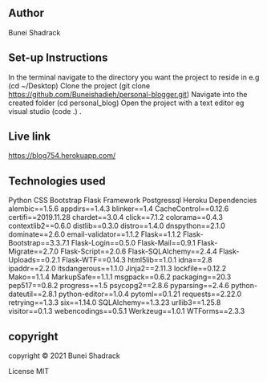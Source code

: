 ## Author
Bunei Shadrack
## Set-up Instructions
In the terminal navigate to the directory you want the project to reside in e.g (cd ~/Desktop)
Clone the project (git clone https://github.com/Buneishadieh/personal-blogger.git)
Navigate into the created folder (cd personal_blog)
Open the project with a text editor eg visual studio (code .) .
## Live link
https://blog754.herokuapp.com/

## Technologies used
Python
CSS
Bootstrap
Flask Framework
Postgressql
Heroku
Dependencies
alembic==1.5.6
appdirs==1.4.3
blinker==1.4
CacheControl==0.12.6
certifi==2019.11.28
chardet==3.0.4
click==7.1.2
colorama==0.4.3
contextlib2==0.6.0
distlib==0.3.0
distro==1.4.0
dnspython==2.1.0
dominate==2.6.0
email-validator==1.1.2
Flask==1.1.2
Flask-Bootstrap==3.3.7.1
Flask-Login==0.5.0
Flask-Mail==0.9.1
Flask-Migrate==2.7.0
Flask-Script==2.0.6
Flask-SQLAlchemy==2.4.4
Flask-Uploads==0.2.1
Flask-WTF==0.14.3
html5lib==1.0.1
idna==2.8
ipaddr==2.2.0
itsdangerous==1.1.0
Jinja2==2.11.3
lockfile==0.12.2
Mako==1.1.4
MarkupSafe==1.1.1
msgpack==0.6.2
packaging==20.3
pep517==0.8.2
progress==1.5
psycopg2==2.8.6
pyparsing==2.4.6
python-dateutil==2.8.1
python-editor==1.0.4
pytoml==0.1.21
requests==2.22.0
retrying==1.3.3
six==1.14.0
SQLAlchemy==1.3.23
urllib3==1.25.8
visitor==0.1.3
webencodings==0.5.1
Werkzeug==1.0.1
WTForms==2.3.3

## copyright
copyright © 2021  Bunei Shadrack

License
MIT